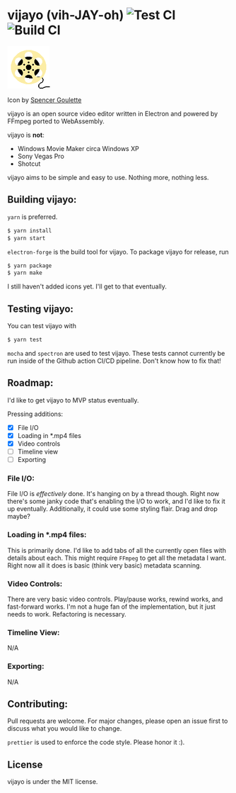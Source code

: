 # vijayo (vih-JAY-oh) ![Test CI](https://github.com/iburistu/vijayo/workflows/Test%20CI/badge.svg) ![Build CI](https://github.com/iburistu/vijayo/workflows/Build%20CI/badge.svg)

![vijayo](static/icon.png)

Icon by [Spencer Goulette](https://github.com/SpencerGoulette)

vijayo is an open source video editor written in Electron and powered by FFmpeg ported to WebAssembly.

vijayo is **not**:

-   Windows Movie Maker circa Windows XP
-   Sony Vegas Pro
-   Shotcut

vijayo aims to be simple and easy to use. Nothing more, nothing less.

## Building vijayo:

`yarn` is preferred.

```sh
$ yarn install
$ yarn start
```

`electron-forge` is the build tool for vijayo. To package vijayo for release, run

```sh
$ yarn package
$ yarn make
```

I still haven't added icons yet. I'll get to that eventually.

## Testing vijayo:

You can test vijayo with

```sh
$ yarn test
```

`mocha` and `spectron` are used to test vijayo. These tests cannot currently be run inside of the Github action CI/CD pipeline. Don't know how to fix that!

## Roadmap:

I'd like to get vijayo to MVP status eventually.

Pressing additions:

-   [x] File I/O
-   [x] Loading in \*.mp4 files
-   [x] Video controls
-   [ ] Timeline view
-   [ ] Exporting

### File I/O:

File I/O is _effectively_ done. It's hanging on by a thread though. Right now there's some janky code that's enabling the I/O to work, and I'd like to fix it up eventually. Additionally, it could use some styling flair. Drag and drop maybe?

### Loading in \*.mp4 files:

This is primarily done. I'd like to add tabs of all the currently open files with details about each. This might require `FFmpeg` to get all the metadata I want. Right now all it does is basic (think very basic) metadata scanning.

### Video Controls:

There are very basic video controls. Play/pause works, rewind works, and fast-forward works. I'm not a huge fan of the implementation, but it just needs to work. Refactoring is necessary.

### Timeline View:

N/A

### Exporting:

N/A

## Contributing:

Pull requests are welcome. For major changes, please open an issue first to discuss what you would like to change.

`prettier` is used to enforce the code style. Please honor it :).

## License

vijayo is under the MIT license.
